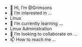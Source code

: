 - 👋 Hi, I’m @Grimsons
- 👀 I’m interested in ...
- Linux
- 🌱 I’m currently learning ...
- Linux Administration
- 💞️ I’m looking to collaborate on ...
- 📫 How to reach me ...

<!---
Grimsons/Grimsons is a ✨ special ✨ repository because its `README.md` (this file) appears on your GitHub profile.
You can click the Preview link to take a look at your changes.
--->
